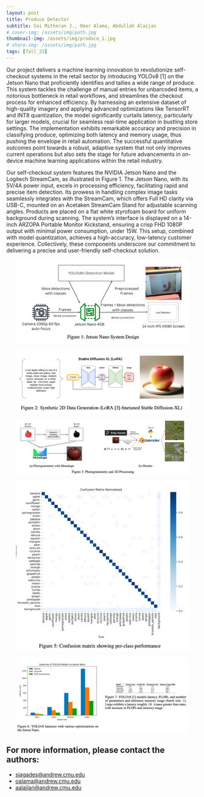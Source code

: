 ```yaml
---
layout: post
title: Produce Detector
subtitle: Sai Mitheran J., Omar Alama, Abdullah Alaijan
# cover-img: /assets/img/path.jpg
thumbnail-img: /assets/img/produce_1.jpg
# share-img: /assets/img/path.jpg
tags: [fall_23]
---
```

Our project delivers a machine learning innovation to revolutionize self-checkout systems in the retail sector by introducing YOLOv8 [1] on the Jetson Nano that proficiently identifies and tallies a wide range of produce. This system tackles the challenge of manual entries for unbarcoded items, a notorious bottleneck in retail workflows, and streamlines the checkout process for enhanced efficiency. By harnessing an extensive dataset of high-quality imagery and applying advanced optimizations like TensorRT and INT8 quantization, the model significantly curtails latency, particularly for larger models, crucial for seamless real-time application in bustling store settings. The implementation exhibits remarkable accuracy and precision in classifying produce, optimizing both latency and memory usage, thus pushing the envelope in retail automation. The successful quantitative outcomes point towards a robust, adaptive system that not only improves current operations but also sets the stage for future advancements in on-device machine learning applications within the retail industry.  

Our self-checkout system features the NVIDIA Jetson Nano and the Logitech StreamCam, as illustrated in Figure 1. The Jetson Nano, with its 5V/4A power input, excels in processing efficiency, facilitating rapid and precise item detection. Its prowess in handling complex image tasks seamlessly integrates with the StreamCam, which offers Full HD clarity via USB-C, mounted on an Acetaken StreamCam Stand for adjustable scanning angles. Products are placed on a flat white styrofoam board for uniform background during scanning. The system’s interface is displayed on a 14-inch ARZOPA Portable Monitor Kickstand, ensuring a crisp FHD 1080P output with minimal power consumption, under 15W. This setup, combined with model quantization, achieves a high-accuracy, low-latency customer experience. Collectively, these components underscore our commitment to delivering a precise and user-friendly self-checkout solution. 
<p align="center"> <img src="/assets/img/produce_2.jpg" width="90%" height="90%"> </p>
<p align="center"> <img src="/assets/img/produce_3.jpg" width="90%" height="0%"> </p>
<p align="center"> <img src="/assets/img/produce_4.jpg" width="90%" height="90%"> </p>
<p align="center"> <img src="/assets/img/produce_5.jpg" width="90%" height="90%"> </p>
<p align="center"> <img src="/assets/img/produce_6.jpg" width="90%" height="90%"> </p>

## For more information, please contact the authors:  
* sjagades@andrew.cmu.edu  
* oalama@andrew.cmu.edu  
* aalajlan@andrew.cmu.edu
